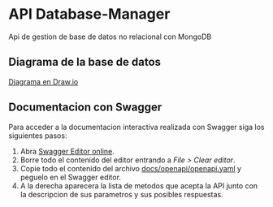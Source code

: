 # API Database-Manager
Api de gestion de base de datos no relacional con MongoDB

## Diagrama de la base de datos
[Diagrama en Draw.io](https://drive.google.com/open?id=1u5LbG2TDpZxJ1mV_xK9yqIVYprTJaYVy)

## Documentacion con Swagger
Para acceder a la documentacion interactiva realizada con Swagger siga los siguientes pasos:

1. Abra [Swagger Editor online](https://editor.swagger.io/).
2. Borre todo el contenido del editor entrando a *File > Clear editor*.
3. Copie todo el contenido del archivo [docs/openapi/openapi.yaml](docs/openapi/openapi.yaml) y peguelo en el Swagger editor.
4. A la derecha aparecera la lista de metodos que acepta la API junto con la descripcion de sus parametros y sus posibles respuestas.

<!-- ## Diagrama de rutas
![Diagrama](docs/diagrams/Routes-Diagram.png)

## Base de datos
![Diagrama](docs/diagrams/DB-Diagram.png) -->
